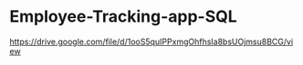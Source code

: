 # Employee-Tracking-app-SQL

https://drive.google.com/file/d/1ooS5quIPPxmgOhfhsIa8bsUOjmsu8BCG/view
